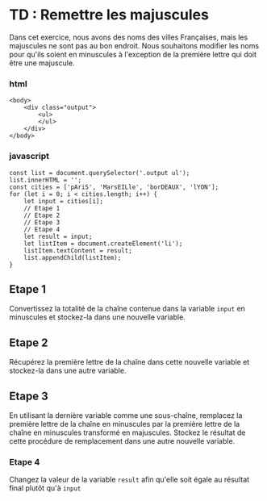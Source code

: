 # TD : Remettre les majuscules

Dans cet exercice, nous avons des noms des villes Françaises, mais les majuscules ne sont pas au bon endroit. Nous souhaitons modifier les noms pour qu'ils soient en minuscules à l'exception de la première lettre qui doit être une majuscule.
### html
    <body>
	    <div class="output">
		    <ul>
		    </ul>
		</div>
	</body>


### javascript

```
const list = document.querySelector('.output ul');
list.innerHTML = '';
const cities = ['pAriS', 'MarsEILle', 'borDEAUX', 'lYON'];
for (let i = 0; i < cities.length; i++) {
    let input = cities[i];
    // Etape 1
    // Etape 2
    // Etape 3
    // Etape 4
    let result = input;
    let listItem = document.createElement('li');
    listItem.textContent = result;
    list.appendChild(listItem);
}
```
## Etape 1

Convertissez la totalité de la chaîne contenue dans la variable  `input`  en minuscules et stockez-la dans une nouvelle variable.

## Etape 2

Récupérez la première lettre de la chaîne dans cette nouvelle variable et stockez-la dans une autre variable.

## Etape 3

En utilisant la dernière variable comme une sous-chaîne, remplacez la première lettre de la chaîne en minuscules par la première lettre de la chaîne en minuscules transformé en majuscules. Stockez le résultat de cette procédure de remplacement dans une autre nouvelle variable.

### Etape 4
Changez la valeur de la variable `result` afin qu'elle soit égale au résultat final plutôt qu'à `input`
